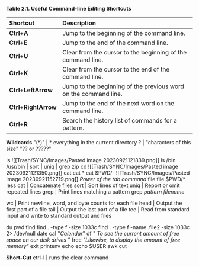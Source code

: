 **Table 2.1. Useful Command-line Editing Shortcuts**

|Shortcut|Description|
|:--|:--|
|**Ctrl**+**A**|Jump to the beginning of the command line.|
|**Ctrl**+**E**|Jump to the end of the command line.|
|**Ctrl**+**U**|Clear from the cursor to the beginning of the command line.|
|**Ctrl**+**K**|Clear from the cursor to the end of the command line.|
|**Ctrl**+**LeftArrow**|Jump to the beginning of the previous word on the command line.|
|**Ctrl**+**RightArrow**|Jump to the end of the next word on the command line.|
|**Ctrl**+**R**|Search the history list of commands for a pattern.|

**Wildcards**
"(*)"   |  * everything in the current directory
?      |   "characters of this size" "?? or ?????"

ls
![[Trash/SYNC/Images/Pasted image 20230921121839.png]]
	ls /bin /usr/bin | sort | uniq | grep zip
cd
![[Trash/SYNC/Images/Pasted image 20230921121350.png]]
cat
	cat *
	cat $PWD/-
	![[Trash/SYNC/Images/Pasted image 20230921152719.png]] *Power of the tab command*
file
	file $PWD/*
less
cat      |   Concatenate files
sort     |   Sort lines of text
uniq    |   Report or omit repeated lines
grep    |   Print lines matching a pattern
	grep *pattern* *filename*
	
wc       |   Print newline, word, and byte counts for each file
head    |   Output the first part of a file
tail       |   Output the last part of a file
tee       |   Read from standard input and write to standard output and files

du
pwd
find
	find . -type f -size 1033c
	find . -type f -name .file2 -size 1033c 2> /dev/null
date
cal            "*Calendar*"
df            " *To see the current amount of free space on our disk drives* "
free        *"Likewise, to display the amount of free memory"*
exit
printenv
echo 
	echo $USER
awk
cut
	
**Short-Cut**
ctrl-l   |   runs the clear command 